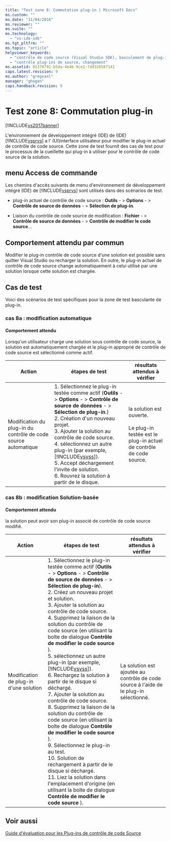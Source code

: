 ```yaml
---
title: "Test zone 8: Commutation plug-in | Microsoft Docs"
ms.custom: ""
ms.date: "11/04/2016"
ms.reviewer: ""
ms.suite: ""
ms.technology: 
  - "vs-ide-sdk"
ms.tgt_pltfrm: ""
ms.topic: "article"
helpviewer_keywords: 
  - "contrôle de code source (Visual Studio SDK), basculement de plug-ins"
  - "contrôle plug-ins de source, changement"
ms.assetid: 01370792-b5da-4e46-9ce2-7dd326587141
caps.latest.revision: 9
ms.author: "gregvanl"
manager: "ghogen"
caps.handback.revision: 9
---
```

# Test zone 8: Commutation plug-in
[!INCLUDE[vs2017banner](../../code-quality/includes/vs2017banner.md)]

L'environnement de développement intégré \(IDE\) de \(IDE\) [!INCLUDE[vsprvs](../../code-quality/includes/vsprvs_md.md)] a l' \(UI\)interface utilisateur pour modifier le plug\-in actuel de contrôle de code source.  Cette zone de test fournit des cas de test pour le processus de la cueillette qui plug\-in à utiliser pour le contrôle de code source de la solution.  
  
## menu Access de commande  
 Les chemins d'accès suivants de menu d'environnement de développement intégré \(IDE\) de [!INCLUDE[vsprvs](../../code-quality/includes/vsprvs_md.md)] sont utilisés dans des scénarios de test.  
  
-   plug\-in actuel de contrôle de code source : **Outils** \- \> **Options** \- \> **Contrôle de source de données** \- \> **Sélection de plug\-in**.  
  
-   Liaison du contrôle de code source de modification : **Fichier** \- \> **Contrôle de source de données** \- \> **Contrôle de modifier le code source**…  
  
## Comportement attendu par commun  
 Modifier le plug\-in contrôle de code source d'une solution est possible sans quitter Visual Studio ou recharger la solution.  En outre, le plug\-in actuel de contrôle de code source change automatiquement à celui utilisé par une solution lorsque cette solution est chargée.  
  
## Cas de test  
 Voici des scénarios de test spécifiques pour la zone de test basculante de plug\-in.  
  
### cas 8a : modification automatique  
  
#### Comportement attendu  
 Lorsqu'un utilisateur charge une solution sous contrôle de code source, la solution est automatiquement chargée et le plug\-in approprié de contrôle de code source est sélectionné comme actif.  
  
|Action|étapes de test|résultats attendus à vérifier|  
|------------|--------------------|-----------------------------------|  
|Modification du plug\-in du contrôle de code source automatique|1.  Sélectionnez le plug\-in testée comme actif \(**Outils** \- \> **Options** \- \> **Contrôle de source de données** \- \> **Sélection de plug\-in**.\)<br />2.  Création d'un nouveau projet.<br />3.  Ajouter la solution au contrôle de code source.<br />4.  sélectionnez un autre plug\-in \(par exemple, [!INCLUDE[vsvss](../../extensibility/includes/vsvss_md.md)]\).<br />5.  Accept déchargement l'invite de solution.<br />6.  Rouvrez la solution à partir de le disque.|la solution est ouverte.<br /><br /> Le plug\-in testée est le plug\-in actuel de contrôle de code source.|  
  
### cas 8b : modification Solution\-basée  
  
#### Comportement attendu  
 la solution peut avoir son plug\-in associé de contrôle de code source modifié.  
  
|Action|étapes de test|résultats attendus à vérifier|  
|------------|--------------------|-----------------------------------|  
|Modification de plug\-in d'une solution|1.  Sélectionnez le plug\-in testée comme actif \(**Outils** \- \> **Options** \- \> **Contrôle de source de données** \- \> **Sélection de plug\-in**\).<br />2.  Créez un nouveau projet et solution.<br />3.  Ajouter la solution au contrôle de code source.<br />4.  Supprimez la liaison de la solution du contrôle de code source \(en utilisant la boîte de dialogue **Contrôle de modifier le code source** \).<br />5.  sélectionnez un autre plug\-in \(par exemple, [!INCLUDE[vsvss](../../extensibility/includes/vsvss_md.md)]\).<br />6.  Rechargez la solution à partir de le disque si déchargé.<br />7.  Ajouter la solution au contrôle de code source.<br />8.  Supprimez la liaison de la solution du contrôle de code source \(en utilisant la boîte de dialogue **Contrôle de modifier le code source** \).<br />9. Sélectionnez le plug\-in au test.<br />10. Solution de rechargement à partir de le disque si déchargé.<br />11. Liez la solution dans l'emplacement d'origine \(en utilisant la boîte de dialogue **Contrôle de modifier le code source** \).|La solution est ajoutée au contrôle de code source à l'aide de le plug\-in sélectionné.|  
  
## Voir aussi  
 [Guide d'évaluation pour les Plug\-ins de contrôle de code Source](../../extensibility/internals/test-guide-for-source-control-plug-ins.md)